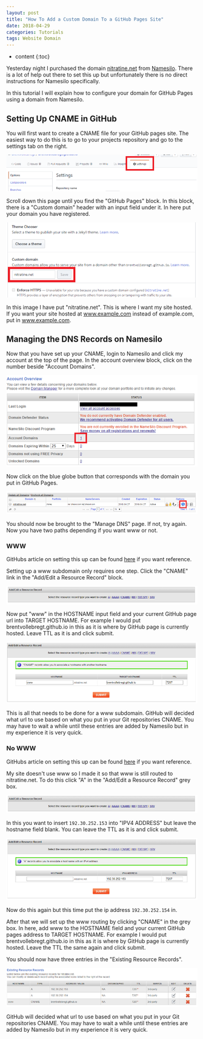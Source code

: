 ```yaml
---
layout: post
title: "How To Add a Custom Domain To a GitHub Pages Site"
date: 2018-04-29
categories: Tutorials
tags: Website Domain
---
```


* content
{:toc}

Yesterday night I purchased the domain [nitratine.net](http://nitratine.net/) from [Namesilo](https://www.namesilo.com/). There is a lot of help out there to set this up but unfortunately there is no direct instructions for Namesilo specifically.

In this tutorial I will explain how to configure your domain for GitHub Pages using a domain from Namesilo.

## Setting Up CNAME in GitHub
You will first want to create a CNAME file for your GitHub pages site. The easiest way to do this is to go to your projects repository and go to the settings tab on the right.

![GitHub Settings](/images/how-to-add-a-custom-domain-to-a-github-pages-site/github-settings.png)

<!-- more -->

Scroll down this page until you find the "GitHub Pages" block. In this block, there is a "Custom domain" header with an input field under it. In here put your domain you have registered.

![Custom Domain](/images/how-to-add-a-custom-domain-to-a-github-pages-site/custom-domain.png)

In this image I have put "nitratine.net". This is where I want my site hosted. If you want your site hosted at www.example.com instead of example.com, put in www.example.com.

## Managing the DNS Records on Namesilo
Now that you have set up your CNAME, login to Namesilo and click my account at the top of the page. In the account overview block, click on the number beside "Account Domains".

![Account Overview](/images/how-to-add-a-custom-domain-to-a-github-pages-site/account-overview.png)

Now click on the blue globe button that corresponds with the domain you put in GitHub Pages.

![Domain Manager](/images/how-to-add-a-custom-domain-to-a-github-pages-site/domain-manager.png)

You should now be brought to the "Manage DNS" page. If not, try again. Now you have two paths depending if you want www or not.

### WWW
GitHubs article on setting this up can be found [here](https://help.github.com/articles/setting-up-a-www-subdomain/) if you want reference.

Setting up a www subdomain only requires one step. Click the "CNAME" link in the "Add/Edit a Resource Record" block.

![Add Resource Record](/images/how-to-add-a-custom-domain-to-a-github-pages-site/add-resource-record.png)

Now put "www" in the HOSTNAME input field and your current GitHub page url into TARGET HOSTNAME. For example I would put brentvollebregt.github.io in this as it is where by GitHub page is currently hosted. Leave TTL as it is and click submit.

![CNAME Record](/images/how-to-add-a-custom-domain-to-a-github-pages-site/cname-record.png)

This is all that needs to be done for a www subdomain. GitHub will decided what url to use based on what you put in your Git repositories CNAME. You may have to wait a while until these entries are added by Namesilo but in my experience it is very quick.

### No WWW
GitHubs article on setting this up can be found [here](https://help.github.com/articles/setting-up-an-apex-domain/) if you want reference.

My site doesn't use www so I made it so that www is still routed to nitratine.net. To do this click "A" in the "Add/Edit a Resource Record" grey box.

![Add Resource Record](/images/how-to-add-a-custom-domain-to-a-github-pages-site/add-resource-record.png)

In this you want to insert `192.30.252.153` into "IPV4 ADDRESS" but leave the hostname field blank. You can leave the TTL as it is and click submit.

![First IP](/images/how-to-add-a-custom-domain-to-a-github-pages-site/first-ip.png)

Now do this again but this time put the ip address `192.30.252.154` in.

After that we will set up the www routing by clicking "CNAME" in the grey box. In here, add www to the HOSTNAME field and your current GitHub pages address to TARGET HOSTNAME. For example I would put brentvollebregt.github.io in this as it is where by GitHub page is currently hosted. Leave the TTL the same again and click submit.

You should now have three entries in the "Existing Resource Records".

![Existing Resource Records](/images/how-to-add-a-custom-domain-to-a-github-pages-site/existing-resource-records.png)

GitHub will decided what url to use based on what you put in your Git repositories CNAME. You may have to wait a while until these entries are added by Namesilo but in my experience it is very quick.
